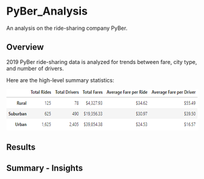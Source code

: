 # PyBer_Analysis
An analysis on the ride-sharing company PyBer.
## Overview
2019 PyBer ride-sharing data is analyzed for trends between fare, city type, and number of drivers.

Here are the high-level summary statistics:
<p align="center">
  <img width="581" height="109" src="https://github.com/DenverSherman/PyBer_Analysis/blob/master/Resources/Summary.png">
</p>

## Results
<p align="center">
  <src="https://github.com/DenverSherman/PyBer_Analysis/blob/master/Analysis/Fig1.png">
</p>

## Summary - Insights

